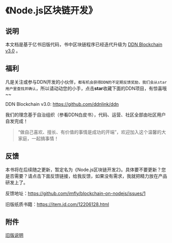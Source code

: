 《Node.js区块链开发》
===================

## 说明

本文档是基于亿书旧版代码，书中区块链程序已经迭代升级为 [DDN Blockchain v3.0](https://github.com/ddnlink/ddn) 。

## 福利

凡是关注或参与DDN开发的小伙伴，`都有机会获得DDN的不定期反馈奖励，我们会从star用户里查找并确认`，所以请动动您的小手，点击**star**收藏下面的DDN项目，有惊喜哦~~

DDN Blockchain v3.0: <https://github.com/ddnlink/ddn>

我们的理念基于自治组织（参看DDN白皮书），代码、运营、社区全部由社区用户自发完成！

> “做自己喜欢、擅长、有价值的事情是成功的开端”，欢迎加入这个温馨的大家庭，一起搞事情！

## 反馈

本书将在后续随之更新，暂定名为《Node.js区块链开发2》。具体要不要更新？您是否需要？请点击下面反馈链接，给我反馈，如果没有需求，我就把精力放在产品研发上了。

反馈地址：<https://github.com/imfly/blockchain-on-nodejs/issues/1>

旧版纸质书籍：<https://item.jd.com/12206128.html>

## 附件

[旧版说明](./README-zh-CN.md)
